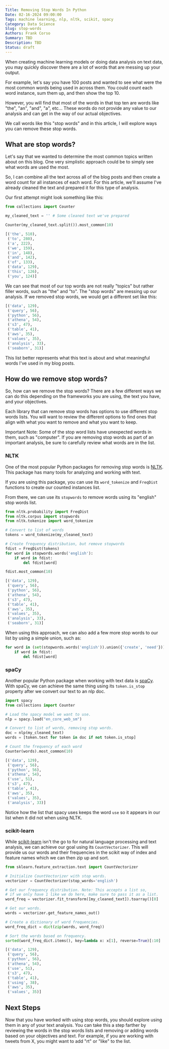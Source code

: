 ```yaml
---
Title: Removing Stop Words In Python
Date: 02-16-2024 09:00:00
Tags: machine learning, nlp, nltk, scikit, spacy
Category: Data Science
Slug: stop-words
Authors: Frank Corso
Summary: TBD
Description: TBD
Status: draft
---
```


When creating machine learning models or doing data analysis on text data, you may quickly discover there are a lot of words that are messing up your output.

For example, let's say you have 100 posts and wanted to see what were the most common words being used in across them. You could count each word instance, sum them up, and then show the top 10.

However, you will find that most of the words in that top ten are words like "the", "an", "and", "a", etc... These words do not provide any value to our analysis and can get in the way of our actual objectives.

We call words like this "stop words" and in this article, I will explore ways you can remove these stop words.

## What are stop words?

Let's say that we wanted to determine the most common topics written about on this blog. One very simplistic approach could be to simply see what words are used the most.

So, I can combine all the text across all of the blog posts and then create a word count for all instances of each word. For this article, we'll assume I've already cleaned the text and prepared it for this type of analysis.

Our first attempt might look something like this:

```python
from collections import Counter

my_cleaned_text = '' # Some cleaned text we've prepared

Counter(my_cleaned_text.split()).most_common(10)
```

```python
[('the', 510),
 ('to', 280),
 ('a', 222),
 ('we', 159),
 ('in', 148),
 ('and', 142),
 ('of', 133),
 ('data', 129),
 ('this', 126),
 ('you', 124)]
```

We can see that most of our top words are not really "topics" but rather filler words, such as "the" and "to". The "stop words" are messing up our analysis. If we removed stop words, we would get a different set like this:

```python
[('data', 129),
 ('query', 56),
 ('python', 56),
 ('athena', 54),
 ('s3', 47),
 ('table', 41),
 ('aws', 35),
 ('values', 35),
 ('analysis', 33),
 ('seaborn', 31)]
```

This list better represents what this text is about and what meaningful words I've used in my blog posts.

## How do we remove stop words?

So, how can we remove the stop words? There are a few different ways we can do this depending on the frameworks you are using, the text you have, and your objectives.

Each library that can remove stop words has options to use different stop words lists. You will want to review the different options to find ones that align with what you want to remove and what you want to keep.

Important Note: Some of the stop word lists have unexpected words in them, such as "computer". If you are removing stop words as part of an important analysis, be sure to carefully review what words are in the list.

### NLTK

One of the most popular Python packages for removing stop words is [NLTK](https://www.nltk.org/). This package has many tools for analyzing and working with text.

If you are using this package, you can use its `word_tokenize` and `FreqDist` functions to create our counted instances list.

From there, we can use its `stopwords` to remove words using its "english" stop words list.

```python
from nltk.probability import FreqDist
from nltk.corpus import stopwords
from nltk.tokenize import word_tokenize

# Convert to list of words
tokens = word_tokenize(my_cleaned_text)

# Create frequency distribution, but remove stopwords
fdist = FreqDist(tokens)
for word in stopwords.words('english'):
    if word in fdist:
        del fdist[word]

fdist.most_common(10)
```

```python
[('data', 129),
 ('query', 56),
 ('python', 56),
 ('athena', 54),
 ('s3', 47),
 ('table', 41),
 ('aws', 35),
 ('values', 35),
 ('analysis', 33),
 ('seaborn', 31)]
```

When using this approach, we can also add a few more stop words to our list by using a simple union, such as:

```python
for word in (set(stopwords.words('english')).union({'create', 'need'})):
    if word in fdist:
        del fdist[word]
```

### spaCy

Another popular Python package when working with text data is [spaCy](https://spacy.io/). With spaCy, we can achieve the same thing using its `token.is_stop` property after we convert our text to an nlp doc.

```python
import spacy
from collections import Counter

# Load the spacy model we want to use.
nlp = spacy.load("en_core_web_sm")

# Convert to list of words, removing stop words.
doc = nlp(my_cleaned_text)
words = [token.text for token in doc if not token.is_stop]

# Count the frequency of each word
Counter(words).most_common(10)
```

```python
[('data', 129),
 ('query', 56),
 ('python', 56),
 ('athena', 54),
 ('use', 51),
 ('s3', 47),
 ('table', 41),
 ('aws', 35),
 ('values', 35),
 ('analysis', 33)]
```

Notice how the list that spacy uses keeps the word `use` so it appears in our list when it did not when using NLTK.

### scikit-learn

While [scikit-learn](https://scikit-learn.org/) isn't the go to for natural language processing and text analysis, we can achieve our goal using its `CountVectorizer`. This will provide us our words and their frequencies in the scikit way of index and feature names which we can then zip up and sort. 

```python
from sklearn.feature_extraction.text import CountVectorizer

# Initialize CountVectorizer with stop words.
vectorizer = CountVectorizer(stop_words='english')

# Get our frequency distribution. Note: This accepts a list so, 
# if we only have 1 like we do here, make sure to pass it as a list.
word_freq = vectorizer.fit_transform([my_cleaned_text]).toarray()[0]

# Get our words.
words = vectorizer.get_feature_names_out()

# Create a dictionary of word frequencies.
word_freq_dict = dict(zip(words, word_freq))

# Sort the words based on frequency.
sorted(word_freq_dict.items(), key=lambda x: x[1], reverse=True)[:10]
```

```python
[('data', 129),
 ('query', 56),
 ('python', 56),
 ('athena', 54),
 ('use', 51),
 ('s3', 47),
 ('table', 41),
 ('using', 38),
 ('aws', 35),
 ('values', 35)]
```

## Next Steps

Now that you have worked with using stop words, you should explore using them in any of your text analysis. You can take this a step farther by reviewing the words in the stop words lists and removing or adding words based on your objectives and text. For example, if you are working with tweets from X, you might want to add "rt" or "like" to the list.
